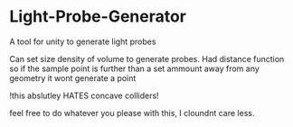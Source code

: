 # Light-Probe-Generator
A tool for unity to generate light probes

Can set size density of volume to generate probes.
Had distance function so if the sample point is further than a set ammount away from any geometry it wont generate a point

!this abslutley HATES concave colliders!


feel free to do whatever you please with this, I cloundnt care less.
